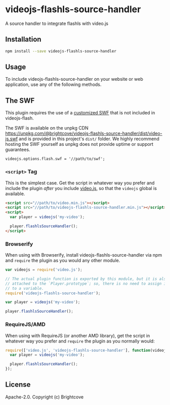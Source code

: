 # videojs-flashls-source-handler

A source handler to integrate flashls with video.js

## Installation

```sh
npm install --save videojs-flashls-source-handler
```

## Usage

To include videojs-flashls-source-handler on your website or web application, use any of the following methods.

## The SWF

This plugin requires the use of a [customized SWF](https://github.com/brightcove/videojs-flashls-swf) that is not included in videojs-flash.

The SWF is available on the unpkg CDN https://unpkg.com/@brightcove/videojs-flashls-source-handler/dist/video-js.swf and is provided in this project's `dist/` folder. We highly recommend hosting the SWF yourself as unpkg does not provide uptime or support guarantees.

`videojs.options.flash.swf = '//path/to/swf';`

### `<script>` Tag

This is the simplest case. Get the script in whatever way you prefer and include the plugin _after_ you include [video.js][videojs], so that the `videojs` global is available.

```html
<script src="//path/to/video.min.js"></script>
<script src="//path/to/videojs-flashls-source-handler.min.js"></script>
<script>
  var player = videojs('my-video');

  player.flashlsSourceHandler();
</script>
```

### Browserify

When using with Browserify, install videojs-flashls-source-handler via npm and `require` the plugin as you would any other module.

```js
var videojs = require('video.js');

// The actual plugin function is exported by this module, but it is also
// attached to the `Player.prototype`; so, there is no need to assign it
// to a variable.
require('videojs-flashls-source-handler');

var player = videojs('my-video');

player.flashlsSourceHandler();
```

### RequireJS/AMD

When using with RequireJS (or another AMD library), get the script in whatever way you prefer and `require` the plugin as you normally would:

```js
require(['video.js', 'videojs-flashls-source-handler'], function(videojs) {
  var player = videojs('my-video');

  player.flashlsSourceHandler();
});
```

## License

Apache-2.0. Copyright (c) Brightcove


[videojs]: http://videojs.com/
